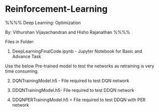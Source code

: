 # Reinforcement-Learning

%%%%
Deep Learning: Optimization

By: Vithurshan Vijayachandran and Hisho Rajanathan
%%%%

Files in Folder: 

1. DeepLearningFinalCode.ipynb - Jupyter Notebook for Basic and Advance Task 


Use the below Pre-trained model to test the networks as retraining is very time consuming.  

2. DQNTrainingModel.h5 - File required to test DQN network

3. DDQNTrainingModel.h5- File required to test DDQN network

4. DDQNPERTrainingModel.h5 = File required to test DDQN with PER network
